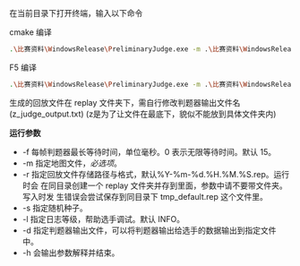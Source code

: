 在当前目录下打开终端，输入以下命令



cmake 编译

```bash
.\比赛资料\WindowsRelease\PreliminaryJudge.exe -m .\比赛资料\WindowsRelease\maps\map1.txt -d .\z_judge_output\1.txt ".\build\main.exe"
```



F5 编译

```bash
.\比赛资料\WindowsRelease\PreliminaryJudge.exe -m .\比赛资料\WindowsRelease\maps\map1.txt -d .\z_judge_output\1.txt ".\main.exe"
```



生成的回放文件在 replay 文件夹下，需自行修改判题器输出文件名 (z_judge_output.txt) (z是为了让文件在最底下，貌似不能放到具体文件夹内)



**运行参数**


- -f 每帧判题器最长等待时间，单位毫秒。0 表示无限等待时间。默认 15。 
- -m 指定地图文件，*必选项*。 
- -r 指定回放文件存储路径与格式，默认%Y-%m-%d.%H.%M.%S.rep。运行时会 在同目录创建一个 replay 文件夹并存到里面，参数中请不要带文件夹。写入时发 生错误会尝试保存到同目录下 tmp_default.rep 这个文件里。 
- -s 指定随机种子。 
- -l 指定日志等级，帮助选手调试。默认 INFO。 
- -d 指定判题器输出文件，可以将判题器输出给选手的数据输出到指定文件中。 
- -h 会输出参数解释并结束。
